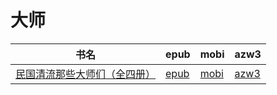 # 大师

| 书名 | epub | mobi | azw3 |
| --- | --- | --- | --- |
| [民国清流那些大师们（全四册）](http://ct.dalanmei.com/f/31084289-571781485-c70e73) | [epub](http://ct.dalanmei.com/f/31084289-571781485-c70e73) | [mobi](http://ct.dalanmei.com/f/31084289-571422380-2f0875) | [azw3](http://ct.dalanmei.com/f/31084289-571882318-be5757) |
